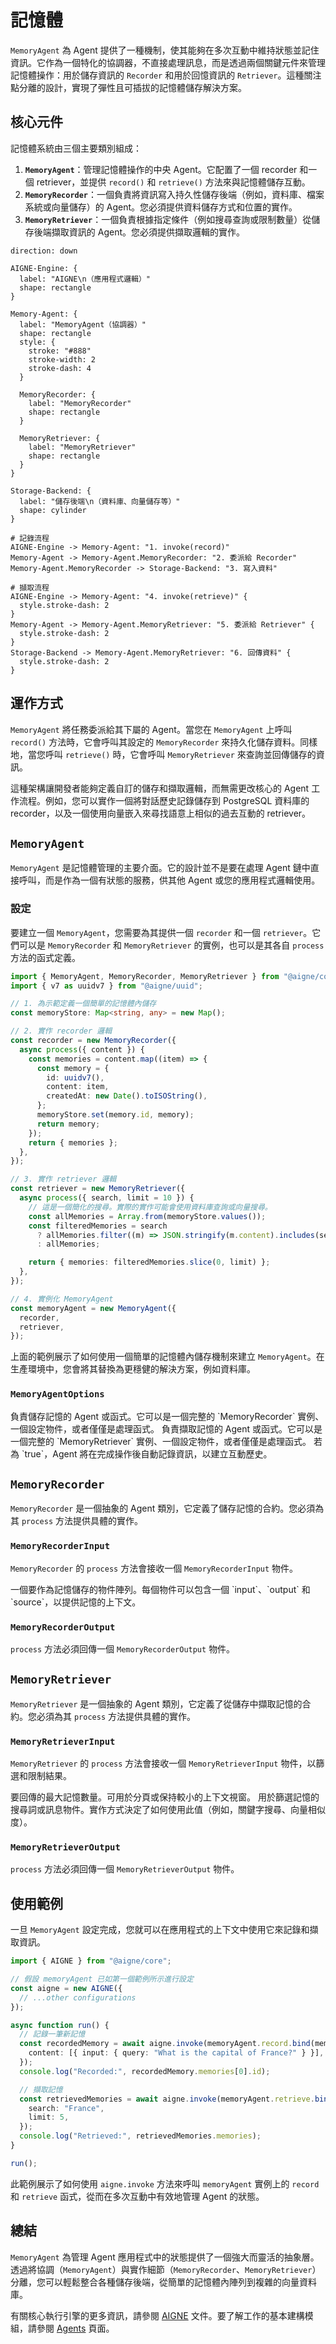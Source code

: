 # 記憶體

`MemoryAgent` 為 Agent 提供了一種機制，使其能夠在多次互動中維持狀態並記住資訊。它作為一個特化的協調器，不直接處理訊息，而是透過兩個關鍵元件來管理記憶體操作：用於儲存資訊的 `Recorder` 和用於回憶資訊的 `Retriever`。這種關注點分離的設計，實現了彈性且可插拔的記憶體儲存解決方案。

## 核心元件

記憶體系統由三個主要類別組成：

1.  **`MemoryAgent`**：管理記憶體操作的中央 Agent。它配置了一個 recorder 和一個 retriever，並提供 `record()` 和 `retrieve()` 方法來與記憶體儲存互動。
2.  **`MemoryRecorder`**：一個負責將資訊寫入持久性儲存後端（例如，資料庫、檔案系統或向量儲存）的 Agent。您必須提供資料儲存方式和位置的實作。
3.  **`MemoryRetriever`**：一個負責根據指定條件（例如搜尋查詢或限制數量）從儲存後端擷取資訊的 Agent。您必須提供擷取邏輯的實作。

```d2
direction: down

AIGNE-Engine: {
  label: "AIGNE\n（應用程式邏輯）"
  shape: rectangle
}

Memory-Agent: {
  label: "MemoryAgent（協調器）"
  shape: rectangle
  style: {
    stroke: "#888"
    stroke-width: 2
    stroke-dash: 4
  }

  MemoryRecorder: {
    label: "MemoryRecorder"
    shape: rectangle
  }

  MemoryRetriever: {
    label: "MemoryRetriever"
    shape: rectangle
  }
}

Storage-Backend: {
  label: "儲存後端\n（資料庫、向量儲存等）"
  shape: cylinder
}

# 記錄流程
AIGNE-Engine -> Memory-Agent: "1. invoke(record)"
Memory-Agent -> Memory-Agent.MemoryRecorder: "2. 委派給 Recorder"
Memory-Agent.MemoryRecorder -> Storage-Backend: "3. 寫入資料"

# 擷取流程
AIGNE-Engine -> Memory-Agent: "4. invoke(retrieve)" {
  style.stroke-dash: 2
}
Memory-Agent -> Memory-Agent.MemoryRetriever: "5. 委派給 Retriever" {
  style.stroke-dash: 2
}
Storage-Backend -> Memory-Agent.MemoryRetriever: "6. 回傳資料" {
  style.stroke-dash: 2
}
```

## 運作方式

`MemoryAgent` 將任務委派給其下屬的 Agent。當您在 `MemoryAgent` 上呼叫 `record()` 方法時，它會呼叫其設定的 `MemoryRecorder` 來持久化儲存資料。同樣地，當您呼叫 `retrieve()` 時，它會呼叫 `MemoryRetriever` 來查詢並回傳儲存的資訊。

這種架構讓開發者能夠定義自訂的儲存和擷取邏輯，而無需更改核心的 Agent 工作流程。例如，您可以實作一個將對話歷史記錄儲存到 PostgreSQL 資料庫的 recorder，以及一個使用向量嵌入來尋找語意上相似的過去互動的 retriever。

## `MemoryAgent`

`MemoryAgent` 是記憶體管理的主要介面。它的設計並不是要在處理 Agent 鏈中直接呼叫，而是作為一個有狀態的服務，供其他 Agent 或您的應用程式邏輯使用。

### 設定

要建立一個 `MemoryAgent`，您需要為其提供一個 `recorder` 和一個 `retriever`。它們可以是 `MemoryRecorder` 和 `MemoryRetriever` 的實例，也可以是其各自 `process` 方法的函式定義。

```typescript Agent 初始化 icon=logos:typescript
import { MemoryAgent, MemoryRecorder, MemoryRetriever } from "@aigne/core";
import { v7 as uuidv7 } from "@aigne/uuid";

// 1. 為示範定義一個簡單的記憶體內儲存
const memoryStore: Map<string, any> = new Map();

// 2. 實作 recorder 邏輯
const recorder = new MemoryRecorder({
  async process({ content }) {
    const memories = content.map((item) => {
      const memory = {
        id: uuidv7(),
        content: item,
        createdAt: new Date().toISOString(),
      };
      memoryStore.set(memory.id, memory);
      return memory;
    });
    return { memories };
  },
});

// 3. 實作 retriever 邏輯
const retriever = new MemoryRetriever({
  async process({ search, limit = 10 }) {
    // 這是一個簡化的搜尋。實際的實作可能會使用資料庫查詢或向量搜尋。
    const allMemories = Array.from(memoryStore.values());
    const filteredMemories = search
      ? allMemories.filter((m) => JSON.stringify(m.content).includes(search as string))
      : allMemories;

    return { memories: filteredMemories.slice(0, limit) };
  },
});

// 4. 實例化 MemoryAgent
const memoryAgent = new MemoryAgent({
  recorder,
  retriever,
});
```

上面的範例展示了如何使用一個簡單的記憶體內儲存機制來建立 `MemoryAgent`。在生產環境中，您會將其替換為更穩健的解決方案，例如資料庫。

### `MemoryAgentOptions`

<x-field-group>
  <x-field data-name="recorder" data-type="MemoryRecorder | MemoryRecorderOptions['process'] | MemoryRecorderOptions" data-required="false">
    <x-field-desc markdown>負責儲存記憶的 Agent 或函式。它可以是一個完整的 `MemoryRecorder` 實例、一個設定物件，或者僅僅是處理函式。</x-field-desc>
  </x-field>
  <x-field data-name="retriever" data-type="MemoryRetriever | MemoryRetrieverOptions['process'] | MemoryRetrieverOptions" data-required="false">
    <x-field-desc markdown>負責擷取記憶的 Agent 或函式。它可以是一個完整的 `MemoryRetriever` 實例、一個設定物件，或者僅僅是處理函式。</x-field-desc>
  </x-field>
  <x-field data-name="autoUpdate" data-type="boolean" data-required="false">
    <x-field-desc markdown>若為 `true`，Agent 將在完成操作後自動記錄資訊，以建立互動歷史。</x-field-desc>
  </x-field>
  <x-field data-name="subscribeTopic" data-type="string | string[]" data-required="false" data-desc="要訂閱以進行自動訊息記錄的主題。"></x-field>
  <x-field data-name="skills" data-type="Agent[]" data-required="false" data-desc="一組可作為技能使用的其他 Agent。recorder 和 retriever 會自動新增到此列表中。"></x-field>
</x-field-group>

## `MemoryRecorder`

`MemoryRecorder` 是一個抽象的 Agent 類別，它定義了儲存記憶的合約。您必須為其 `process` 方法提供具體的實作。

### `MemoryRecorderInput`

`MemoryRecorder` 的 `process` 方法會接收一個 `MemoryRecorderInput` 物件。

<x-field-group>
  <x-field data-name="content" data-type="array" data-required="true">
    <x-field-desc markdown>一個要作為記憶儲存的物件陣列。每個物件可以包含一個 `input`、`output` 和 `source`，以提供記憶的上下文。</x-field-desc>
    <x-field data-name="input" data-type="Message" data-required="false" data-desc="導致此記憶的輸入訊息（例如，使用者的提示）。"></x-field>
    <x-field data-name="output" data-type="Message" data-required="false" data-desc="產生的輸出訊息（例如，AI 的回應）。"></x-field>
    <x-field data-name="source" data-type="string" data-required="false" data-desc="產生輸出的 Agent 或系統的識別碼。"></x-field>
  </x-field>
</x-field-group>

### `MemoryRecorderOutput`

`process` 方法必須回傳一個 `MemoryRecorderOutput` 物件。

<x-field-group>
  <x-field data-name="memories" data-type="Memory[]" data-required="true" data-desc="新建立的記憶物件陣列，每個物件都包含其唯一的 ID、原始內容和建立時間戳。"></x-field>
</x-field-group>

## `MemoryRetriever`

`MemoryRetriever` 是一個抽象的 Agent 類別，它定義了從儲存中擷取記憶的合約。您必須為其 `process` 方法提供具體的實作。

### `MemoryRetrieverInput`

`MemoryRetriever` 的 `process` 方法會接收一個 `MemoryRetrieverInput` 物件，以篩選和限制結果。

<x-field-group>
  <x-field data-name="limit" data-type="number" data-required="false">
    <x-field-desc markdown>要回傳的最大記憶數量。可用於分頁或保持較小的上下文視窗。</x-field-desc>
  </x-field>
  <x-field data-name="search" data-type="string | Message" data-required="false">
    <x-field-desc markdown>用於篩選記憶的搜尋詞或訊息物件。實作方式決定了如何使用此值（例如，關鍵字搜尋、向量相似度）。</x-field-desc>
  </x-field>
</x-field-group>

### `MemoryRetrieverOutput`

`process` 方法必須回傳一個 `MemoryRetrieverOutput` 物件。

<x-field-group>
  <x-field data-name="memories" data-type="Memory[]" data-required="true" data-desc="符合擷取條件的記憶物件陣列。"></x-field>
</x-field-group>

## 使用範例

一旦 `MemoryAgent` 設定完成，您就可以在應用程式的上下文中使用它來記錄和擷取資訊。

```typescript AIGNE 互動 icon=logos:typescript
import { AIGNE } from "@aigne/core";

// 假設 memoryAgent 已如第一個範例所示進行設定
const aigne = new AIGNE({
  // ...other configurations
});

async function run() {
  // 記錄一筆新記憶
  const recordedMemory = await aigne.invoke(memoryAgent.record.bind(memoryAgent), {
    content: [{ input: { query: "What is the capital of France?" } }],
  });
  console.log("Recorded:", recordedMemory.memories[0].id);

  // 擷取記憶
  const retrievedMemories = await aigne.invoke(memoryAgent.retrieve.bind(memoryAgent), {
    search: "France",
    limit: 5,
  });
  console.log("Retrieved:", retrievedMemories.memories);
}

run();
```
此範例展示了如何使用 `aigne.invoke` 方法來呼叫 `memoryAgent` 實例上的 `record` 和 `retrieve` 函式，從而在多次互動中有效地管理 Agent 的狀態。

## 總結

`MemoryAgent` 為管理 Agent 應用程式中的狀態提供了一個強大而靈活的抽象層。透過將協調（`MemoryAgent`）與實作細節（`MemoryRecorder`、`MemoryRetriever`）分離，您可以輕鬆整合各種儲存後端，從簡單的記憶體內陣列到複雜的向量資料庫。

有關核心執行引擎的更多資訊，請參閱 [AIGNE](./developer-guide-core-concepts-aigne-engine.md) 文件。要了解工作的基本建構模組，請參閱 [Agents](./developer-guide-core-concepts-agents.md) 頁面。